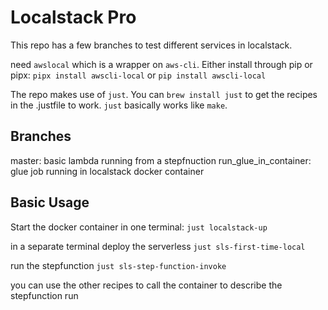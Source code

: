 # Localstack Pro

This repo has a few branches to test different services in localstack.

need `awslocal` which is a wrapper on `aws-cli`.  Either install through pip or pipx:
`pipx install awscli-local` or `pip install awscli-local`

The repo makes use of `just`.  You can `brew install just` to get the recipes in the .justfile to work.
`just` basically works like `make`.

## Branches

master: basic lambda running from a stepfnuction
run_glue_in_container: glue job running in localstack docker container

## Basic Usage

Start the docker container in one terminal:
`just localstack-up`

in a separate terminal deploy the serverless
`just sls-first-time-local`

run the stepfunction
`just sls-step-function-invoke`

you can use the other recipes to call the container to describe the stepfunction run
